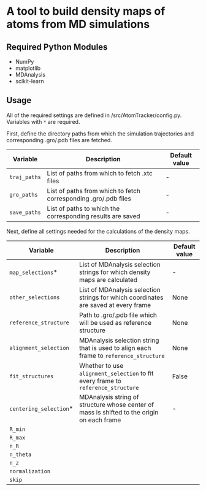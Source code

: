 # A tool to build density maps of atoms from MD simulations


## Required Python Modules
- NumPy
- matplotlib
- MDAnalysis
- scikit-learn

## Usage

All of the required settings are defined in /src/AtomTracker/config.py. Variables with `*` are required.

First, define the directory paths from which the simulation trajectories and corresponding .gro/.pdb files are fetched.

| Variable | Description | Default value |
| --- | - | - |
| `traj_paths` | List of paths from which to fetch .xtc files |  - |
| `gro_paths` | List of paths from which to fetch corresponding .gro/.pdb files | - |
| `save_paths` | List of paths to which the corresponding results are saved | - |


Next, define all settings needed for the calculations of the density maps.

| Variable | Description | Default value |
| --- | - | - |
| `map_selections`* | List of MDAnalysis selection strings for which density maps are calculated |  - |
| `other_selections` | List of MDAnalysis selection strings for which coordinates are saved at every frame | None |
| `reference_structure` | Path to .gro/.pdb file which will be used as reference structure | None |
| `alignment_selection` | MDAnalysis selection string that is used to align each frame to `reference_structure` | None |
| `fit_structures` | Whether to use `alignment_selection` to fit every frame to `reference_structure` | False |
| `centering_selection`* | MDAnalysis string of structure whose center of mass is shifted to the origin on each frame | - |
| `R_min` |  |  |
| `R_max` |  |  |
| `n_R` |  |  |
| `n_theta` |  |  |
| `n_z` |  |  |
| `normalization` |  |  |
| `skip` |  |  |








